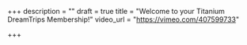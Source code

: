 +++
description = ""
draft = true
title = "Welcome to your Titanium DreamTrips Membership!"
video_url = "https://vimeo.com/407599733"

+++
